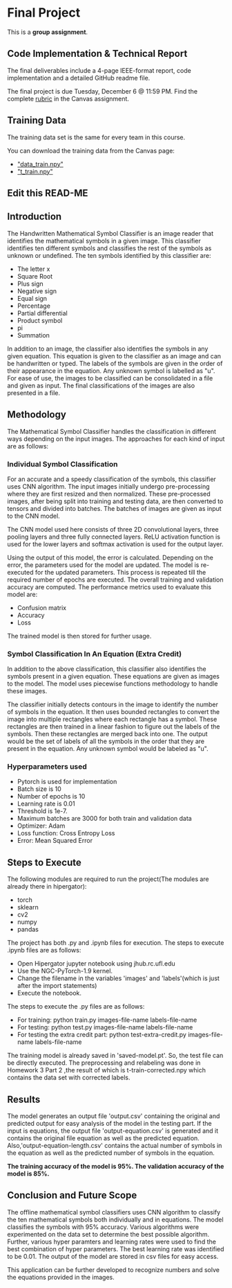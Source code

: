 # Final Project

This is a **group assignment**.

## Code Implementation & Technical Report

The final deliverables include a 4-page IEEE-format report, code implementation and a detailed GitHub readme file.

The final project is due Tuesday, December 6 @ 11:59 PM. Find the complete [rubric](https://ufl.instructure.com/courses/455013/assignments/5244219) in the Canvas assignment.

## Training Data

The training data set is the same for every team in this course.

You can download the training data from the Canvas page:

* ["data_train.npy"](https://ufl.instructure.com/files/72247539/download?download_frd=1)
* ["t_train.npy"](https://ufl.instructure.com/files/72245951/download?download_frd=1)

## Edit this READ-ME

## Introduction

The Handwritten Mathematical Symbol Classifier is an image reader that identifies the mathematical symbols in a given image. This classifier identifies ten different symbols and classifies the rest of the symbols as unknown or undefined. The ten symbols identified by this classifier are:

* The letter x
* Square Root
* Plus sign
* Negative sign
* Equal sign
* Percentage
* Partial differential
* Product symbol
* pi 
* Summation

In addition to an image, the classifier also identifies the symbols in any given equation. This equation is given to the classifier as an image and can be handwritten or typed. The labels of the symbols are given in the order of their appearance in the equation. Any unknown symbol is labelled as "u". For ease of use, the images to be classified can be consolidated in a file and given as input. The final classifications of the images are also presented in a file. 


## Methodology

The Mathematical Symbol Classifier handles the classification in different ways depending on the input images. The approaches for each kind of input are as follows: 

### Individual Symbol Classification

For an accurate and a speedy classification of the symbols, this classifier uses CNN algorithm. The input images initially undergo pre-processing where they are first resized and then normalized. These pre-processed images, after being split into training and testing data, are then converted to tensors and divided into batches. The batches of images are given as input to the CNN model. 

The CNN model used here consists of three 2D convolutional layers, three pooling layers and three fully connected layers. ReLU activation function is used for the lower layers and softmax  activation is used for the output layer. 

Using the output of this model, the error is calculated. Depending on the error, the parameters used for the model are updated. The model is re-executed for the updated parameters. This process is repeated till the required number of epochs are executed. The overall training and validation accuracy are computed. The performance metrics used to evaluate this model are:

* Confusion matrix
* Accuracy
* Loss

The trained model is then stored for further usage.

### Symbol Classification In An Equation (Extra Credit)

In addition to the above classification, this classifier also identifies the symbols present in a given equation. These equations are given as images to the model. The model uses piecewise functions methodology to handle these images. 

The classifier initially detects contours in the image to identify the number of symbols in the equation. It then uses bounded rectangles to convert the image into multiple rectangles where each rectangle has a symbol. These rectangles are then trained in a linear fashion to figure out the labels of the symbols. Then these rectangles are merged back into one. The output would be the set of labels of all the symbols in the order that they are present in the equation. Any unknown symbol would be labeled as "u".  


### Hyperparameters used

* Pytorch is used for implementation
* Batch size is 10
* Number of epochs is 10
* Learning rate is 0.01 
* Threshold is 1e-7.
* Maximum batches are 3000 for both train and validation data
* Optimizer: Adam
* Loss function: Cross Entropy Loss
* Error: Mean Squared Error

## Steps to Execute

The following modules are required to run the project(The modules are already there in hipergator):

* torch
* sklearn
* cv2
* numpy
* pandas

The project has both .py and .ipynb files for execution. The steps to execute .ipynb files are as follows:

* Open Hipergator jupyter notebook using jhub.rc.ufl.edu
* Use the NGC-PyTorch-1.9 kernel.
* Change the filename in the variables 'images' and 'labels'(which is just after the import statements)
* Execute the notebook.

The steps to execute the .py files are as follows:

* For training: python train.py images-file-name labels-file-name
* For testing: python test.py images-file-name labels-file-name
* For testing the extra credit part: python test-extra-credit.py images-file-name labels-file-name

The training model is already saved in 'saved-model.pt'. So, the test file can be directly executed. The preprocessing and relabeling was done in Homework 3 Part 2 ,the result of which is t-train-corrected.npy which contains the data set with corrected labels.

## Results 

The model generates an output file 'output.csv' containing the original and predicted output for easy analysis of the model in the testing part. If the input is equations, the output file 'output-equation.csv' is generated and it contains the original file equation as well as the predicted equation.
Also,'output-equation-length.csv' contains the actual number of symbols in the equation as well as the predicted number of symbols in the equation.

**The training accuracy of the model is 95%. The validation accuracy of the model is 85%.**


## Conclusion and Future Scope

The offline mathematical symbol classifiers uses CNN algorithm to classify the ten mathematical symbols both individually and in equations. The model classifies the symbols with 95\% accuracy. Various algorithms were experimented on the data set to determine the best possible algorithm. Further, various hyper paramters and learning rates were used to find the best combination of hyper parameters. The best learning rate was identified to be 0.01. The output of the model are stored in csv files for easy access. 

This application can be further developed to recognize numbers and solve the equations provided in the images. 
